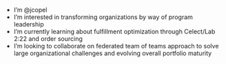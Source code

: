 - I’m @jcopel
- I’m interested in transforming organizations by way of program leadership
- I’m currently learning about fulfillment optimization through Celect/Lab 2:22 and order sourcing
- I’m looking to collaborate on federated team of teams approach to solve large organizational challenges and evolving overall portfolio maturity 
<!---
jcopel/jcopel is a ✨ special ✨ repository because its `README.md` (this file) appears on your GitHub profile.
You can click the Preview link to take a look at your changes.
--->
